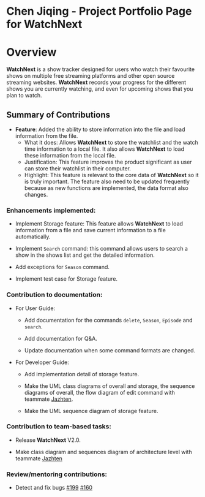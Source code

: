 # Chen Jiqing - Project Portfolio Page for WatchNext

# Overview
**WatchNext** is a show tracker designed for users who watch their favourite shows on multiple free streaming platforms and other open source streaming websites.
**WatchNext** records your progress for the different shows you are currently watching, and even for upcoming shows that you plan to watch.

## Summary of Contributions

* **Feature**: Added the ability to store information into the file and load information from the file.
    * What it does: Allows **WatchNext** to store the watchlist and the watch time information to a local file. It also allows **WatchNext** to load these information from the local file.
    * Justification: This feature improves the product significant as user can store their watchlist in their computer.
    * Highlight: This feature is relevant to the core data of **WatchNext** so it is truly important. The feature also need to be updated frequently because as new functions are implemented, the data format also changes.

### Enhancements implemented:
* Implement Storage feature: This feature allows **WatchNext** to load information from a file and save current information to a file automatically.
      
* Implement `Search` command: this command allows users to search a show in the shows list and get the detailed information.  
    
* Add exceptions for `Season` command.
    
* Implement test case for Storage feature.   
    
    
### Contribution to documentation:

* For User Guide:
     * Add documentation for the commands `delete`, `Season`, `Episode` and `search`.  
        
     * Add documentation for Q&A.  
        
     * Update documentation when some command formats are changed.  
        
* For Developer Guide:
    
     * Add implementation detail of storage feature.
        
     * Make the UML class diagrams of overall and storage, the sequence diagrams of overall, the flow diagram of edit command with teammate [Jazhten](https://github.com/jazhten).
        
     * Make the UML sequence diagram of storage feature.
        
### Contribution to team-based tasks:

* Release **WatchNext** V2.0.
    
* Make class diagram and sequences diagram of architecture level with teammate [Jazhten](https://github.com/jazhten)
    
### Review/mentoring contributions:
* Detect and fix bugs [#199](https://github.com/AY2021S1-CS2113T-W12-3/tp/issues/199) [#160](https://github.com/AY2021S1-CS2113T-W12-3/tp/issues/160) 
